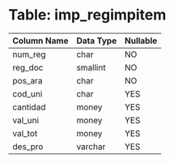 # Table: imp_regimpitem

| Column Name | Data Type | Nullable |
|-------------|-----------|----------|
| num_reg | char | NO |
| reg_doc | smallint | NO |
| pos_ara | char | NO |
| cod_uni | char | YES |
| cantidad | money | YES |
| val_uni | money | YES |
| val_tot | money | YES |
| des_pro | varchar | YES |
